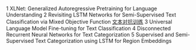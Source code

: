 1 XLNet: Generalized Autoregressive Pretraining for Language Understanding
2 Revisiting LSTM Networks for Semi-Supervised Text Classification via Mixed Objective Function  [文本对抗训练](https://blog.csdn.net/c9yv2cf9i06k2a9e/article/details/90986041)
3 Universal Language Model Fine-tuning for Text Classification
4 Disconnected Recurrent Neural Networks for Text Categorization
5 Supervised and Semi-Supervised Text Categorization using LSTM for Region Embeddings





